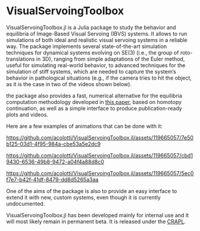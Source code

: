 # VisualServoingToolbox

VisualServoingToolbox.jl is a Julia package to study the behavior and equilibria of Image-Based Visual Servoing (IBVS) systems. It allows to run simulations of both ideal and realistic visual servoing systems in a reliable way. The package implements several state-of-the-art simulation techniques for dynamical systems evolving on SE(3) (i.e., the group of roto-translations in 3D), ranging from simple adaptations of the Euler method, useful for simulating real-world behavior, to advanced techniques for the simulation of stiff systems, which are needed to capture the system’s behavior in pathological situations (e.g., if the camera tries to hit the object, as it is the case in two of the videos shown below).

the package also provides a fast, numerical alternative for the equilibria computation methodology developed in [this paper](https://hal.science/hal-04628273v1), based on homotopy continuation, as well as a simple interface to produce publication-ready plots and videos.

Here are a few examples of animations that can be done with it:

https://github.com/acolotti/VisualServoingToolbox.jl/assets/119665057/7e50b125-03d1-4f95-984a-cbe53a5e2dc9

https://github.com/acolotti/VisualServoingToolbox.jl/assets/119665057/cbd19430-6536-49b8-9472-a04f4a88d8c0

https://github.com/acolotti/VisualServoingToolbox.jl/assets/119665057/5ec0f7e7-b42f-41df-8479-dd8d5265a3aa

One of the aims of the package is also to provide an easy interface to extend it with new, custom systems, even though it is currently undocumented.

VisualServoingToolbox.jl has been developed mainly for internal use and it will most likely remain in permanent beta. It is released under the [CRAPL](https://matt.might.net/articles/crapl/).
